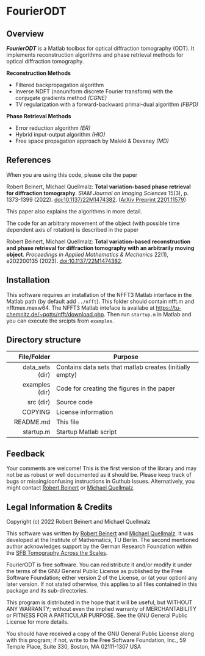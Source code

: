 FourierODT
=========================

Overview
--------
***FourierODT*** is a Matlab toolbox for optical diffraction tomography (ODT).
It implements reconstruction algorithms and phase retrieval methods 
for optical diffraction tomography.

__Reconstruction Methods__
* Filtered backpropagation algorithm
* Inverse NDFT (nonuniform discrete Fourier transform) with the conjugate gradients method *(CGNE)*
* TV regularization with a forward-backward primal-dual algorithm *(FBPD)*

__Phase Retrieval Methods__
* Error reduction algorithm *(ER)*
* Hybrid input-output algorithm *(HIO)*
* Free space propagation approach by Maleki & Devaney *(MD)*

References
----------
When you are using this code, please cite the paper

Robert Beinert, Michael Quellmalz:
__Total variation-based phase retrieval for diffraction tomography__.
*SIAM Journal on Imaging Sciences* 15(3), p. 1373-1399 (2022). [doi:10.1137/22M1474382](https://doi.org/10.1137/22M1474382). 
([ArXiv Preprint 2201.11579](https://arxiv.org/abs/2201.11579))

This paper also explains the algorithms in more detail.

The code for an arbitrary movement of the object (with possible time dependent axis of rotation) is described in the paper

Robert Beinert, Michael Quellmalz:
__Total variation-based reconstruction and phase retrieval for diffraction tomography with an arbitrarily moving object__.
*Proceedings in Applied Mathematics & Mechanics* 22(1), e202200135 (2023). [doi:10.1137/22M1474382](https://doi.org/10.1002/pamm.202200135). 

Installation
------------
This software requires an installation of the NFFT3 Matlab interface 
in the Matlab path (by default add `../nfft`). 
This folder should contain nfft.m and nfftmex.mexw64.
The NFFT3 Matlab inteface is availabe at 
https://tu-chemnitz.de/~potts/nfft/download.php.
Then run `startup.m` in Matlab and you can execute the srcipts from `examples`.

Directory structure
-------------------

File/Folder        | Purpose
------------------:| ------------------------------------------------------
data_sets (dir)    | Contains data sets that matlab creates (initially empty)
examples (dir)     | Code for creating the figures in the paper
src (dir) 	       | Source code
COPYING            | License information
README.md          | This file
startup.m          | Startup Matlab script

Feedback
--------
Your comments are welcome! This is the first version of the library and may
not be as robust or well documented as it should be. Please keep track of bugs
or missing/confusing instructions in Guthub Issues.
Alternatively, you might contact
[Robert Beinert](mailto:beinert@math.tu-berlin.de)
or
[Michael Quellmalz](mailto:quellmalz@math.tu-berlin.de).

Legal Information & Credits
---------------------------
Copyright (c) 2022 Robert Beinert and Michael Quellmalz

This software was written by [Robert Beinert](https://www.math.tu-berlin.de/fachgebiete_ag_modnumdiff/angewandte_mathematik/v_menue/team/dr_robert_beinert/v_menue/dr_robert_beinert/) and [Michael Quellmalz](https://page.math.tu-berlin.de/~quellm/).
It was developed at the Institute of Mathematics, TU Berlin.
The second mentioned author acknowledges support by the German Research Foundation within the [SFB Tomography Across the Scales]( https://tomography.univie.ac.at/).

FourierODT is free software. You can redistribute it and/or modify it under the
terms of the GNU General Public License as published by the Free Software
Foundation; either version 2 of the License, or (at your option) any later
version. If not stated otherwise, this applies to all files contained in this
package and its sub-directories.

This program is distributed in the hope that it will be useful,
but WITHOUT ANY WARRANTY; without even the implied warranty of
MERCHANTABILITY or FITNESS FOR A PARTICULAR PURPOSE.  See the
GNU General Public License for more details.

You should have received a copy of the GNU General Public License
along with this program; if not, write to the Free Software
Foundation, Inc., 59 Temple Place, Suite 330, Boston, MA  02111-1307  USA

